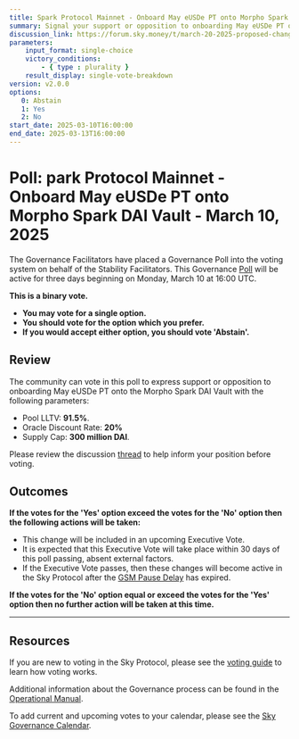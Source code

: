 ```yaml
---
title: Spark Protocol Mainnet - Onboard May eUSDe PT onto Morpho Spark DAI Vault - March 10, 2025
summary: Signal your support or opposition to onboarding May eUSDe PT onto the Morpho Spark DAI Vault.
discussion_link: https://forum.sky.money/t/march-20-2025-proposed-changes-to-spark-for-upcoming-spell/26113
parameters:
    input_format: single-choice
    victory_conditions:
        - { type : plurality }
    result_display: single-vote-breakdown
version: v2.0.0
options:
   0: Abstain
   1: Yes
   2: No
start_date: 2025-03-10T16:00:00
end_date: 2025-03-13T16:00:00
---
```

# Poll: park Protocol Mainnet - Onboard May eUSDe PT onto Morpho Spark DAI Vault - March 10, 2025

The Governance Facilitators have placed a Governance Poll into the voting system on behalf of the Stability Facilitators. This Governance [Poll](https://sky-atlas.powerhouse.io/#A.1.9.1_Operational_Weekly_Cycle-b189fa17-57a9-4d4e-9780-0ce4efd94211%7C0db30308) will be active for three days beginning on Monday, March 10 at 16:00 UTC.

**This is a binary vote.**

- **You may vote for a single option.**
- **You should vote for the option which you prefer.**
- **If you would accept either option, you should vote 'Abstain'.**

## Review

The community can vote in this poll to express support or opposition to onboarding May eUSDe PT onto the Morpho Spark DAI Vault with the following parameters:

- Pool LLTV: **91.5%**.
- Oracle Discount Rate: **20%**
- Supply Cap: **300 million DAI**.

Please review the discussion [thread](https://forum.sky.money/t/march-20-2025-proposed-changes-to-spark-for-upcoming-spell/26113) to help inform your position before voting.

## Outcomes

**If the votes for the 'Yes' option exceed the votes for the 'No' option then the following actions will be taken:**

- This change will be included in an upcoming Executive Vote.
- It is expected that this Executive Vote will take place within 30 days of this poll passing, absent external factors.
- If the Executive Vote passes, then these changes will become active in the Sky Protocol after the [GSM Pause Delay](https://sky-atlas.powerhouse.io/#A.1.8.2.1_Pause_Delay-a98b8227-95f6-4711-9d8d-f52cbc6ad2d0%7C0db30758e055) has expired.

**If the votes for the 'No' option equal or exceed the votes for the 'Yes' option then no further action will be taken at this time.**

---

## Resources

If you are new to voting in the Sky Protocol, please see the [voting guide](https://manual.makerdao.com/governance/voting-in-makerdao/on-chain-governance) to learn how voting works.

Additional information about the Governance process can be found in the [Operational Manual](https://manual.makerdao.com).

To add current and upcoming votes to your calendar, please see the [Sky Governance Calendar](https://manual.makerdao.com/makerdao/calendars/governance-calendar).
